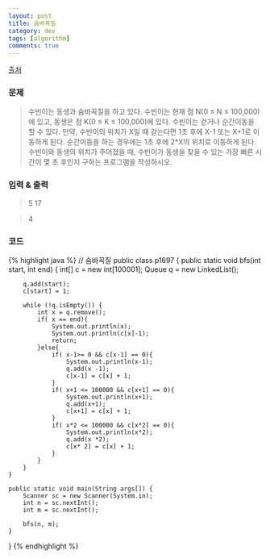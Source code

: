 ```yaml
---
layout: post
title: 숨바꼭질
category: dev
tags: [algorithm]
comments: true
---
```


[출처](https://www.acmicpc.net/problem/1697)

### 문제
> 수빈이는 동생과 숨바꼭질을 하고 있다. 수빈이는 현재 점 N(0 ≤ N ≤ 100,000)에 있고, 동생은 점 K(0 ≤ K ≤ 100,000)에 있다. 수빈이는 걷거나 순간이동을 할 수 있다. 만약, 수빈이의 위치가 X일 때 걷는다면 1초 후에 X-1 또는 X+1로 이동하게 된다. 순간이동을 하는 경우에는 1초 후에 2*X의 위치로 이동하게 된다.
수빈이와 동생의 위치가 주어졌을 때, 수빈이가 동생을 찾을 수 있는 가장 빠른 시간이 몇 초 후인지 구하는 프로그램을 작성하시오.

### 입력 & 출력 

> 5 17

> 4

### 코드
{% highlight java %}
// 숨바꼭질
public class p1697 {
	public static void bfs(int start, int end) {
		int[] c = new int[100001];
		Queue<Integer> q = new LinkedList<Integer>();
		
		q.add(start);
		c[start] = 1;
		
		while (!q.isEmpty()) {
			int x = q.remove();
			if( x == end){
				System.out.println(x);
				System.out.println(c[x]-1);
				return;
			}else{
				if( x-1>= 0 && c[x-1] == 0){
					System.out.println(x-1);
					q.add(x -1);
					c[x-1] = c[x] + 1;
				}
				if( x+1 <= 100000 && c[x+1] == 0){
					System.out.println(x+1);
					q.add(x+1);
					c[x+1] = c[x] + 1;
				}
				if( x*2 <= 100000 && c[x*2] == 0){
					System.out.println(x*2);
					q.add(x *2);
					c[x* 2] = c[x] + 1;
				}
			}
		}
	}
	
	public static void main(String args[]) {
		Scanner sc = new Scanner(System.in);
		int n = sc.nextInt();
		int m = sc.nextInt();
		
		bfs(n, m);
	}
}
{% endhighlight %}